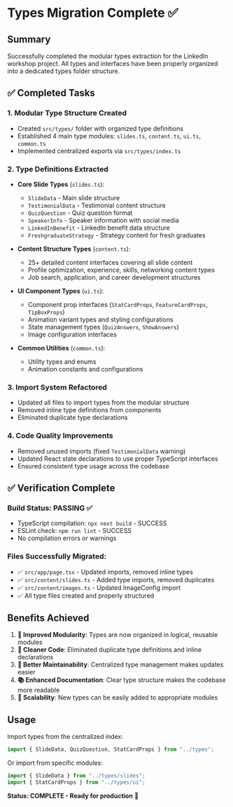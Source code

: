 # Types Migration Complete ✅

## Summary

Successfully completed the modular types extraction for the LinkedIn workshop project. All types and interfaces have been properly organized into a dedicated types folder structure.

## ✅ Completed Tasks

### 1. **Modular Type Structure Created**

- Created `src/types/` folder with organized type definitions
- Established 4 main type modules: `slides.ts`, `content.ts`, `ui.ts`, `common.ts`
- Implemented centralized exports via `src/types/index.ts`

### 2. **Type Definitions Extracted**

- **Core Slide Types** (`slides.ts`):

  - `SlideData` - Main slide structure
  - `TestimonialData` - Testimonial content structure
  - `QuizQuestion` - Quiz question format
  - `SpeakerInfo` - Speaker information with social media
  - `LinkedInBenefit` - LinkedIn benefit data structure
  - `FreshgraduateStrategy` - Strategy content for fresh graduates

- **Content Structure Types** (`content.ts`):

  - 25+ detailed content interfaces covering all slide content
  - Profile optimization, experience, skills, networking content types
  - Job search, application, and career development structures

- **UI Component Types** (`ui.ts`):

  - Component prop interfaces (`StatCardProps`, `FeatureCardProps`, `TipBoxProps`)
  - Animation variant types and styling configurations
  - State management types (`QuizAnswers`, `ShowAnswers`)
  - Image configuration interfaces

- **Common Utilities** (`common.ts`):
  - Utility types and enums
  - Animation constants and configurations

### 3. **Import System Refactored**

- Updated all files to import types from the modular structure
- Removed inline type definitions from components
- Eliminated duplicate type declarations

### 4. **Code Quality Improvements**

- Removed unused imports (fixed `TestimonialData` warning)
- Updated React state declarations to use proper TypeScript interfaces
- Ensured consistent type usage across the codebase

## ✅ Verification Complete

### Build Status: **PASSING** ✅

- TypeScript compilation: `npx next build` - SUCCESS
- ESLint check: `npm run lint` - SUCCESS
- No compilation errors or warnings

### Files Successfully Migrated:

- ✅ `src/app/page.tsx` - Updated imports, removed inline types
- ✅ `src/content/slides.ts` - Added type imports, removed duplicates
- ✅ `src/content/images.ts` - Updated ImageConfig import
- ✅ All type files created and properly structured

## Benefits Achieved

1. **🎯 Improved Modularity**: Types are now organized in logical, reusable modules
2. **🧹 Cleaner Code**: Eliminated duplicate type definitions and inline declarations
3. **🔧 Better Maintainability**: Centralized type management makes updates easier
4. **📚 Enhanced Documentation**: Clear type structure makes the codebase more readable
5. **🚀 Scalability**: New types can be easily added to appropriate modules

## Usage

Import types from the centralized index:

```typescript
import { SlideData, QuizQuestion, StatCardProps } from "../types";
```

Or import from specific modules:

```typescript
import { SlideData } from "../types/slides";
import { StatCardProps } from "../types/ui";
```

**Status: COMPLETE - Ready for production** 🎉
